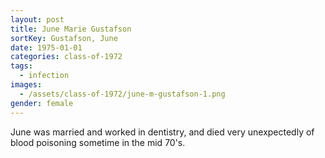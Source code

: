 ```yaml
---
layout: post
title: June Marie Gustafson
sortKey: Gustafson, June
date: 1975-01-01
categories: class-of-1972
tags:
  - infection
images:
  - /assets/class-of-1972/june-m-gustafson-1.png
gender: female
---
```

June was married and worked in dentistry, and died very unexpectedly of blood poisoning sometime in the mid 70's.
